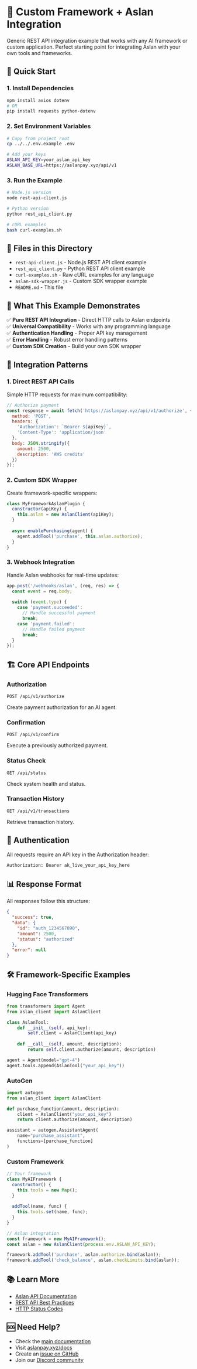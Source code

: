 # 🔧 Custom Framework + Aslan Integration

Generic REST API integration example that works with any AI framework or custom application. Perfect starting point for integrating Aslan with your own tools and frameworks.

## 🚀 Quick Start

### 1. Install Dependencies

```bash
npm install axios dotenv
# OR
pip install requests python-dotenv
```

### 2. Set Environment Variables

```bash
# Copy from project root
cp ../../.env.example .env

# Add your keys
ASLAN_API_KEY=your_aslan_api_key
ASLAN_BASE_URL=https://aslanpay.xyz/api/v1
```

### 3. Run the Example

```bash
# Node.js version
node rest-api-client.js

# Python version
python rest_api_client.py

# cURL examples
bash curl-examples.sh
```

## 📁 Files in this Directory

- `rest-api-client.js` - Node.js REST API client example
- `rest_api_client.py` - Python REST API client example
- `curl-examples.sh` - Raw cURL examples for any language
- `aslan-sdk-wrapper.js` - Custom SDK wrapper example
- `README.md` - This file

## 🎯 What This Example Demonstrates

✅ **Pure REST API Integration** - Direct HTTP calls to Aslan endpoints  
✅ **Universal Compatibility** - Works with any programming language  
✅ **Authentication Handling** - Proper API key management  
✅ **Error Handling** - Robust error handling patterns  
✅ **Custom SDK Creation** - Build your own SDK wrapper

## 🔧 Integration Patterns

### 1. Direct REST API Calls
Simple HTTP requests for maximum compatibility:

```javascript
// Authorize payment
const response = await fetch('https://aslanpay.xyz/api/v1/authorize', {
  method: 'POST',
  headers: {
    'Authorization': `Bearer ${apiKey}`,
    'Content-Type': 'application/json'
  },
  body: JSON.stringify({
    amount: 2500,
    description: 'AWS credits'
  })
});
```

### 2. Custom SDK Wrapper
Create framework-specific wrappers:

```javascript
class MyFrameworkAslanPlugin {
  constructor(apiKey) {
    this.aslan = new AslanClient(apiKey);
  }
  
  async enablePurchasing(agent) {
    agent.addTool('purchase', this.aslan.authorize);
  }
}
```

### 3. Webhook Integration
Handle Aslan webhooks for real-time updates:

```javascript
app.post('/webhooks/aslan', (req, res) => {
  const event = req.body;
  
  switch (event.type) {
    case 'payment.succeeded':
      // Handle successful payment
      break;
    case 'payment.failed':
      // Handle failed payment
      break;
  }
});
```

## 🏗️ Core API Endpoints

### Authorization
```
POST /api/v1/authorize
```
Create payment authorization for an AI agent.

### Confirmation  
```
POST /api/v1/confirm
```
Execute a previously authorized payment.

### Status Check
```
GET /api/status
```
Check system health and status.

### Transaction History
```
GET /api/v1/transactions
```
Retrieve transaction history.

## 🔐 Authentication

All requests require an API key in the Authorization header:

```bash
Authorization: Bearer ak_live_your_api_key_here
```

## 📊 Response Format

All responses follow this structure:

```json
{
  "success": true,
  "data": {
    "id": "auth_1234567890",
    "amount": 2500,
    "status": "authorized"
  },
  "error": null
}
```

## 🛠️ Framework-Specific Examples

### Hugging Face Transformers
```python
from transformers import Agent
from aslan_client import AslanClient

class AslanTool:
    def __init__(self, api_key):
        self.client = AslanClient(api_key)
    
    def __call__(self, amount, description):
        return self.client.authorize(amount, description)

agent = Agent(model="gpt-4")
agent.tools.append(AslanTool("your_api_key"))
```

### AutoGen
```python
import autogen
from aslan_client import AslanClient

def purchase_function(amount, description):
    client = AslanClient("your_api_key")
    return client.authorize(amount, description)

assistant = autogen.AssistantAgent(
    name="purchase_assistant",
    functions=[purchase_function]
)
```

### Custom Framework
```javascript
// Your framework
class MyAIFramework {
  constructor() {
    this.tools = new Map();
  }
  
  addTool(name, func) {
    this.tools.set(name, func);
  }
}

// Aslan integration
const framework = new MyAIFramework();
const aslan = new AslanClient(process.env.ASLAN_API_KEY);

framework.addTool('purchase', aslan.authorize.bind(aslan));
framework.addTool('check_balance', aslan.checkLimits.bind(aslan));
```

## 📚 Learn More

- [Aslan API Documentation](https://aslanpay.xyz/docs)
- [REST API Best Practices](https://restfulapi.net/)
- [HTTP Status Codes](https://httpstatuses.com/)

## 🆘 Need Help?

- Check the [main documentation](../../README.md)
- Visit [aslanpay.xyz/docs](https://aslanpay.xyz/docs)
- Create an [issue on GitHub](https://github.com/coltonsakamoto/aslanpay/issues)
- Join our [Discord community](https://discord.gg/aslanpay) 